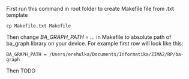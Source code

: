 First run this command in root folder to create Makefile file from .txt template

	cp Makefile.txt Makefile

Then change *BA_GRAPH_PATH = ...* in Makefile to absolute path of ba_graph library on your device. For example
first row will look like this:

    BA_GRAPH_PATH = /Users/erehulka/Documents/Informatika/ZIMA2/RP/ba-graph

Then TODO